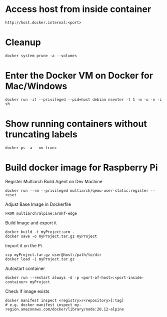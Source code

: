 # Access host from inside container

    http://host.docker.internal:<port>

# Cleanup

    docker system prune -a --volumes

# Enter the Docker VM on Docker for Mac/Windows

    docker run -it --privileged --pid=host debian nsenter -t 1 -m -u -n -i sh

# Show running containers without truncating labels

    docker ps -a --no-trunc

# Build docker image for Raspberry Pi

Register Multiarch Build Agent on Dev Machine

    docker run --rm --privileged multiarch/qemu-user-static:register --reset

Adjust Base Image in Dockerfile

    FROM multiarch/alpine:armhf-edge

Build Image and export it

    docker build -t myProject:arm .
    docker save -o myProject.tar.gz myProject

Import it on the Pi

    scp myProject.tar.gz user@host:/path/to/dir
    docker load -i myProject.tar.gz

Autostart container

    docker run --restart always -d -p <port-of-host>:<port-inside-container> myProject

Check if image exists

    docker manifest inspect <registry>/<repository>[:tag]
    # e.g. docker manifest inspect my-region.amazonaws.com/docker/library/node:20.12-alpine
